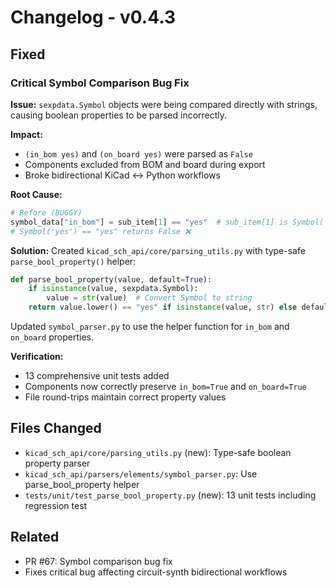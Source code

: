 # Changelog - v0.4.3

## Fixed

### Critical Symbol Comparison Bug Fix

**Issue:** `sexpdata.Symbol` objects were being compared directly with strings, causing boolean properties to be parsed incorrectly.

**Impact:** 
- `(in_bom yes)` and `(on_board yes)` were parsed as `False`
- Components excluded from BOM and board during export
- Broke bidirectional KiCad ↔ Python workflows

**Root Cause:**
```python
# Before (BUGGY)
symbol_data["in_bom"] = sub_item[1] == "yes"  # sub_item[1] is Symbol('yes')
# Symbol('yes') == "yes" returns False ❌
```

**Solution:**
Created `kicad_sch_api/core/parsing_utils.py` with type-safe `parse_bool_property()` helper:
```python
def parse_bool_property(value, default=True):
    if isinstance(value, sexpdata.Symbol):
        value = str(value)  # Convert Symbol to string
    return value.lower() == "yes" if isinstance(value, str) else default
```

Updated `symbol_parser.py` to use the helper function for `in_bom` and `on_board` properties.

**Verification:**
- 13 comprehensive unit tests added
- Components now correctly preserve `in_bom=True` and `on_board=True`
- File round-trips maintain correct property values

## Files Changed

- `kicad_sch_api/core/parsing_utils.py` (new): Type-safe boolean property parser
- `kicad_sch_api/parsers/elements/symbol_parser.py`: Use parse_bool_property helper
- `tests/unit/test_parse_bool_property.py` (new): 13 unit tests including regression test

## Related

- PR #67: Symbol comparison bug fix
- Fixes critical bug affecting circuit-synth bidirectional workflows

